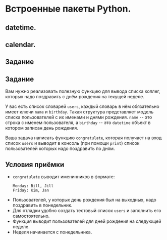 # Встроенные пакеты Python. 
## datetime.
## calendar.
## Задание


## Задание

Вам нужно реализовать полезную функцию для вывода списка коллег, которых надо поздравить с днём рождения на текущей неделе.

У вас есть список словарей `users`, каждый словарь в нём обязательно имеет ключи `name` и `birthday`.
Такая структура представляет модель списка пользователей с их именами и днями рождения.
`name` -- это строка с именем пользователя, а `birthday` -- это `datetime` объект в котором записан день рождения.

Ваша задача написать функцию `congratulate`, которая получает на вход список `users` и выводит в консоль 
(при помощи `print`) список пользователей которых надо поздравить по дням.

    
## Условия приёмки

* `congratulate` выводит именинников в формате:
    ```
    Monday: Bill, Jill
    Friday: Kim, Jan
    ```
* Пользователей, у которых день рождения был на выходных, надо поздравить в понедельник.
* Для отладки удобно создать тестовый список `users` и заполнить его самостоятельно.
* Функция выводит пользователей для дней рождения на следующей неделе.
* Неделя начинается с понедельника.
